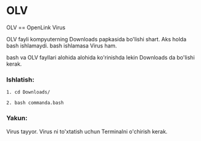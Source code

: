 # OLV
OLV    ==    OpenLink Virus

OLV fayli kompyuterning Downloads papkasida bo'lishi shart. Aks holda bash ishlamaydi. bash ishlamasa Virus ham.

bash va OLV fayllari alohida alohida ko'rinishda lekin Downloads da bo'lishi kerak.

### **Ishlatish:**

`1. cd Downloads/`

`2. bash commanda.bash`


### **Yakun:**

Virus tayyor. Virus ni to'xtatish uchun Terminalni o'chirish kerak.
